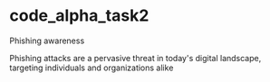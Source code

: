 # code_alpha_task2
Phishing awareness

Phishing attacks are a pervasive threat in today's digital landscape, targeting individuals and organizations alike
